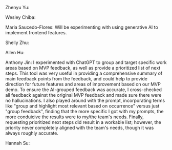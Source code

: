 Zhenyu Yu:  

Wesley Chiba:  

Maria Saucedo-Flores: Will be experimenting with using generative AI to implement frontend features.

Shelly Zhu:  

Allen Hu: 

Anthony Jin: I experimented with ChatGPT to group and target specific work areas based on MVP feedback, as well as provide a prioritized list of next steps. This tool was very useful in providing a comprehensive summary of main feedback points from the feedback, and could help to provide direction for future features and areas of improvement based on our MVP demo. To ensure the AI-grouped feedback was accurate, I cross-checked all feedback against the original MVP feedback and made sure there were no hallucinations. I also played around with the prompt, incorporating terms like "group and highlight most relevant based on occurrence" versus just "group feedback", finding that the more specific I got with my prompts, the more conduicive the results were to my/the team's needs. Finally, requesting prioritized next steps did result in a workable list; however, the priority never completely aligned with the team's needs, though it was always roughly accurate. 

Hannah Su:  
